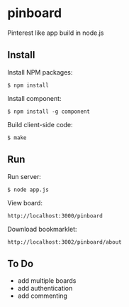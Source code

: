 # pinboard

Pinterest like app build in node.js

## Install

Install NPM packages:

    $ npm install

Install component:

    $ npm install -g component

Build client-side code:

    $ make

## Run 

Run server:
  
    $ node app.js

View board:

    http://localhost:3000/pinboard

Download bookmarklet:

    http://localhost:3002/pinboard/about

## To Do

* add multiple boards
* add authentication
* add commenting
